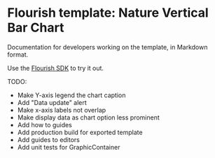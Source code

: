 # Flourish template: Nature Vertical Bar Chart

Documentation for developers working on the template, in Markdown format.

Use the [Flourish SDK](https://www.npmjs.com/package/@flourish/sdk) to try it out.

TODO:
- Make Y-axis legend the chart caption
- Add "Data update" alert
- Make x-axis labels not overlap
- Make display data as chart option less prominent
- Add how to guides
- Add production build for exported template
- Add guides to editors
- Add unit tests for GraphicContainer

